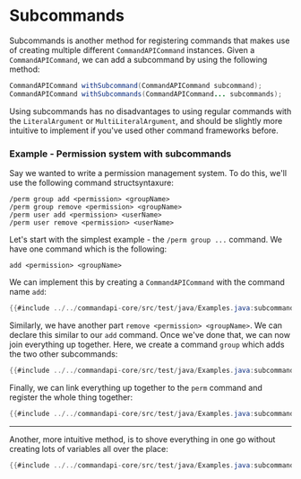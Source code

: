 # Subcommands

Subcommands is another method for registering commands that makes use of creating multiple different `CommandAPICommand` instances. Given a `CommandAPICommand`, we can add a subcommand by using the following method:

```java
CommandAPICommand withSubcommand(CommandAPICommand subcommand);
CommandAPICommand withSubcommands(CommandAPICommand... subcommands);
```

Using subcommands has no disadvantages to using regular commands with the `LiteralArgument` or `MultiLiteralArgument`, and should be slightly more intuitive to implement if you've used other command frameworks before.

<div class="example">

### Example - Permission system with subcommands

Say we wanted to write a permission management system. To do this, we'll use the following command structsyntaxure:

```mccmd
/perm group add <permission> <groupName>
/perm group remove <permission> <groupName>
/perm user add <permission> <userName>
/perm user remove <permission> <userName>
```

Let's start with the simplest example - the `/perm group ...` command. We have one command which is the following:

```mccmd
add <permission> <groupName>
```

We can implement this by creating a `CommandAPICommand` with the command name `add`:

```java
{{#include ../../commandapi-core/src/test/java/Examples.java:subcommandspart}}
```

Similarly, we have another part `remove <permission> <groupName>`. We can declare this similar to our `add` command. Once we've done that, we can now join everything up together. Here, we create a command `group` which adds the two other subcommands:

```java
{{#include ../../commandapi-core/src/test/java/Examples.java:subcommands}}
```

Finally, we can link everything up together to the `perm` command and register the whole thing together:

```java
{{#include ../../commandapi-core/src/test/java/Examples.java:subcommandsend}}
```

-----

Another, more intuitive method, is to shove everything in one go without creating lots of variables all over the place:

```java
{{#include ../../commandapi-core/src/test/java/Examples.java:subcommands1}}
```

</div>
